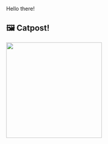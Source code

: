 Hello there!



## 🖼️ Catpost!

<sub>
    <img src="https://cdn2.thecatapi.com/images/MTUxNzkyOA.jpg" height="256">
</sub>

